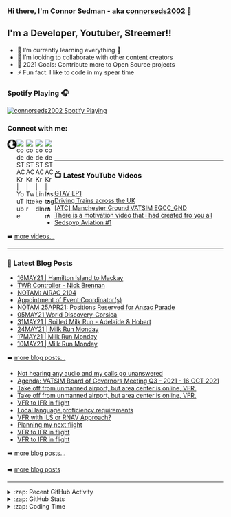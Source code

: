 ### Hi there, I'm Connor Sedman - aka [connorseds2002][website] 👋

## I'm a Developer, Youtuber, Streemer!!

- 🌱 I’m currently learning everything 🤣
- 👯 I’m looking to collaborate with other content creators
- 🥅 2021 Goals: Contribute more to Open Source projects
- ⚡ Fun fact: I like to code in my spear time

### Spotify Playing 🎧

[<img src="https://novatorem.connorseds2002.vercel.app/api/spotify" alt="connorseds2002 Spotify Playing" width="350" />](https://open.spotify.com/user/connor-808)

### Connect with me:

[<img align="left" alt="codeSTACKr.com" width="22px" src="https://raw.githubusercontent.com/iconic/open-iconic/master/svg/globe.svg" />][website]
[<img align="left" alt="codeSTACKr | YouTube" width="22px" src="https://cdn.jsdelivr.net/npm/simple-icons@v3/icons/youtube.svg" />][youtube]
[<img align="left" alt="codeSTACKr | Twitter" width="22px" src="https://cdn.jsdelivr.net/npm/simple-icons@v3/icons/twitter.svg" />][twitter]
[<img align="left" alt="codeSTACKr | LinkedIn" width="22px" src="https://cdn.jsdelivr.net/npm/simple-icons@v3/icons/linkedin.svg" />][linkedin]
[<img align="left" alt="codeSTACKr | Instagram" width="22px" src="https://cdn.jsdelivr.net/npm/simple-icons@v3/icons/instagram.svg" />][instagram]

<br />
<br />

---

### 📺 Latest YouTube Videos

<!-- YOUTUBE:START -->
- [GTAV EP1](https://www.youtube.com/watch?v=FQz6MR7OTLU)
- [Driving Trains across the UK](https://www.youtube.com/watch?v=mZavlUz3YZY)
- [[ATC] Manchester Ground VATSIM EGCC_GND](https://www.youtube.com/watch?v=2gOB_NWOp2o)
- [There is a motivation video that i had created fro you all](https://www.youtube.com/watch?v=cKzpUc_jYaw)
- [Sedspvp Aviation #1](https://www.youtube.com/watch?v=6Z4TeOA4d0A)
<!-- YOUTUBE:END -->

➡️ [more videos...](https://youtube.com/channel/UC6fFV-8lCLLoKYCUAstFbQQ)

---

### 📕 Latest Blog Posts

<!-- BLOG-POST-LIST:START -->
- [16MAY21 | Hamilton Island to Mackay](https://vatpac.org/calendar/event/1778-16may21-hamilton-island-to-mackay/)
- [TWR Controller - Nick Brennan](https://vatpac.org/forums/topic/18762-twr-controller-nick-brennan/?do=findComment&comment=131601)
- [NOTAM: AIRAC 2104](https://vatpac.org/forums/topic/18761-notam-airac-2104/?do=findComment&comment=131599)
- [Appointment of Event Coordinator(s)](https://vatpac.org/forums/topic/18758-appointment-of-event-coordinators/?do=findComment&comment=131564)
- [NOTAM 25APR21: Positions Reserved for Anzac Parade](https://vatpac.org/forums/topic/18757-notam-25apr21-positions-reserved-for-anzac-parade/?do=findComment&comment=131562)
- [05MAY21 World Discovery-Corsica](https://vatpac.org/calendar/event/1774-05may21-world-discovery-corsica/)
- [31MAY21 | Spilled Milk Run - Adelaide & Hobart](https://vatpac.org/calendar/event/1771-31may21-spilled-milk-run-adelaide-hobart/)
- [24MAY21 | Milk Run Monday](https://vatpac.org/calendar/event/1770-24may21-milk-run-monday/)
- [17MAY21 | Milk Run Monday](https://vatpac.org/calendar/event/1769-17may21-milk-run-monday/)
- [10MAY21 | Milk Run Monday](https://vatpac.org/calendar/event/1768-10may21-milk-run-monday/)
<!-- BLOG-POST-LIST:END -->

➡️ [more blog posts...](https://Forums.vatpac.org)
<!-- VATSIM.NET:START -->
- [Not hearing any audio and my calls go unanswered](https://forums.vatsim.net/topic/32139-not-hearing-any-audio-and-my-calls-go-unanswered/?do=findComment&comment=183197)
- [Agenda: VATSIM Board of Governors Meeting Q3 - 2021 - 16 OCT 2021](https://forums.vatsim.net/topic/32138-agenda-vatsim-board-of-governors-meeting-q3-2021-16-oct-2021/?do=findComment&comment=183196)
- [Take off from unmanned airport, but area center is online, VFR.](https://forums.vatsim.net/topic/32137-take-off-from-unmanned-airport-but-area-center-is-online-vfr/?do=findComment&comment=183195)
- [Take off from unmanned airport, but area center is online, VFR.](https://forums.vatsim.net/topic/32137-take-off-from-unmanned-airport-but-area-center-is-online-vfr/?do=findComment&comment=183194)
- [VFR to IFR in flight](https://forums.vatsim.net/topic/32136-vfr-to-ifr-in-flight/?do=findComment&comment=183193)
- [Local language proficiency requirements](https://forums.vatsim.net/topic/31678-local-language-proficiency-requirements/?do=findComment&comment=183192)
- [VFR with ILS or RNAV Approach?](https://forums.vatsim.net/topic/32133-vfr-with-ils-or-rnav-approach/?do=findComment&comment=183191)
- [Planning my next flight](https://forums.vatsim.net/topic/32135-planning-my-next-flight/?do=findComment&comment=183190)
- [VFR to IFR in flight](https://forums.vatsim.net/topic/32136-vfr-to-ifr-in-flight/?do=findComment&comment=183189)
- [VFR to IFR in flight](https://forums.vatsim.net/topic/32136-vfr-to-ifr-in-flight/?do=findComment&comment=183188)
<!-- VATSIM.NET:END -->
➡️ [more blog posts...](https://forums.vatsim.net/)

<!-- IVAO.AERO:START -->
<!-- IVAO.AERO:END -->
➡️ [more blog posts](https://forum.ivao.areo/)

---

<details>
  <summary>:zap: Recent GitHub Activity</summary>
  
<!--START_SECTION:activity-->
1. ❗️ Closed issue [#42](https://github.com/jamesgeorge007/github-activity-readme/issues/42) in [jamesgeorge007/github-activity-readme](https://github.com/jamesgeorge007/github-activity-readme)
2. 🗣 Commented on [#12](https://github.com/Connorseds2002/VATUK-vatsys-dataset/issues/12) in [Connorseds2002/VATUK-vatsys-dataset](https://github.com/Connorseds2002/VATUK-vatsys-dataset)
3. 🎉 Merged PR [#1](https://github.com/Connorseds2002/UK-Sector-File/pull/1) in [Connorseds2002/UK-Sector-File](https://github.com/Connorseds2002/UK-Sector-File)
4. 💪 Opened PR [#1](https://github.com/Connorseds2002/UK-Sector-File/pull/1) in [Connorseds2002/UK-Sector-File](https://github.com/Connorseds2002/UK-Sector-File)
5. 💪 Opened PR [#12](https://github.com/Connorseds2002/VATUK-vatsys-dataset/pull/12) in [Connorseds2002/VATUK-vatsys-dataset](https://github.com/Connorseds2002/VATUK-vatsys-dataset)
6. 💪 Opened PR [#11](https://github.com/Connorseds2002/VATUK-vatsys-dataset/pull/11) in [Connorseds2002/VATUK-vatsys-dataset](https://github.com/Connorseds2002/VATUK-vatsys-dataset)
7. 🗣 Commented on [#9](https://github.com/Connorseds2002/VATUK-vatsys-dataset/issues/9) in [Connorseds2002/VATUK-vatsys-dataset](https://github.com/Connorseds2002/VATUK-vatsys-dataset)
8. ❗️ Opened issue [#10](https://github.com/Connorseds2002/VATUK-vatsys-dataset/issues/10) in [Connorseds2002/VATUK-vatsys-dataset](https://github.com/Connorseds2002/VATUK-vatsys-dataset)
9. 💪 Opened PR [#8](https://github.com/Connorseds2002/VATUK-vatsys-dataset/pull/8) in [Connorseds2002/VATUK-vatsys-dataset](https://github.com/Connorseds2002/VATUK-vatsys-dataset)
10. 🎉 Merged PR [#6](https://github.com/Connorseds2002/VATUK-vatsys-dataset/pull/6) in [Connorseds2002/VATUK-vatsys-dataset](https://github.com/Connorseds2002/VATUK-vatsys-dataset)
<!--END_SECTION:activity-->

</details>

<details>
  <summary>:zap: GitHub Stats</summary>

  <img align="left" alt="connorseds2002's GitHub Stats" src="http://github-readme-stats.connorseds2002.vercel.app/api?username=connorseds2002&show_icons=true&hide_border=true" />
<img align="left" alt="connorseds2002's GitHub Top Langs" src="http://github-readme-stats.connorseds2002.vercel.app/api/top-langs/?username=connorseds2002&layout=compact2&show_icons=true&hide_border=true" />

</details>

<details>
  <summary>:zap: Coding Time</summary>
  <a href="https://wakatime.com"><img src="https://wakatime.com/share/@connorseds2002/fbe24d6b-ddb8-468c-bf02-701ed789a553.png" /></a>

</details>

[website]: https://vatpac.org
[twitter]: https://twitter.com/connorsedman11
[youtube]: https://youtube.com/channel/UC6fFV-8lCLLoKYCUAstFbQQ
[instagram]: https://instagram.com/
[linkedin]: https://linkedin.com/in/
